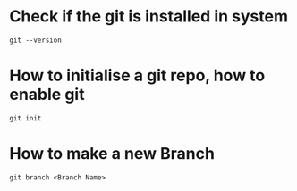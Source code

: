 # Check if the git is installed in system 
`git --version`

# How to initialise a git repo, how to enable git
`git init`

# How to make a new Branch
`git branch <Branch Name>`

